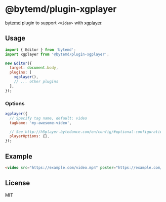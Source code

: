 # @bytemd/plugin-xgplayer

[bytemd](https://github.com/bytedance/bytemd) plugin to support `<video>` with [xgplayer](https://github.com/bytedance/xgplayer)

## Usage

```js
import { Editor } from 'bytemd';
import xgplayer from '@bytemd/plugin-xgplayer';

new Editor({
  target: document.body,
  plugins: [
    xgplayer(),
    // ... other plugins
  ],
});
```

### Options

```js
xgplayer({
  // Specify tag name, default: video
  tagName: 'my-awesome-video',

  // See http://h5player.bytedance.com/en/config/#optional-configuration
  playerOptions: {},
});
```

## Example

```md
<video src="https://example.com/video.mp4" poster="https://example.com/poster.png" width="720" height="480"></video>
```

## License

MIT
